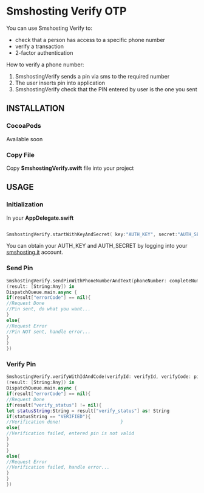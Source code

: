 # Smshosting Verify OTP
You can use Smshosting Verify to:
* check that a person has access to a specific phone number
* verify a transaction 
* 2-factor authentication

How to verify a phone number:
1. SmshostingVerify sends a pin via sms to the required number
2. The user inserts pin into application
3. SmshostingVerify check that the PIN entered by user is the one you sent

## INSTALLATION
### CocoaPods
Available soon
### Copy File
Copy **SmshostingVerify.swift** file into your project

## USAGE
### Initialization
In your **AppDelegate.swift**
```Swift

SmshostingVerify.startWithKeyAndSecret( key:"AUTH_KEY", secret:"AUTH_SECRET" )

```
You can obtain your AUTH_KEY and AUTH_SECRET by logging into your [smshosting.it](https://www.smshosting.it) account.
### Send Pin
```Swift
SmshostingVerify.sendPinWithPhoneNumberAndText(phoneNumber: completeNumber, text:"SMSHosting code ${verify_code}", sandbox:false, completion: {
(result: [String:Any]) in
DispatchQueue.main.async {
if(result["errorCode"] == nil){
//Request Done
//Pin sent, do what you want...
}
else{
//Request Error
//Pin NOT sent, handle error...
}
}
})
```
### Verify Pin
```Swift
SmshostingVerify.verifyWithIdAndCode(verifyId: verifyId, verifyCode: pinTextField.text!, completion: {
(result: [String:Any]) in
DispatchQueue.main.async {
if(result["errorCode"] == nil){
//Request Done
if(result["verify_status"] != nil){
let statusString:String = result["verify_status"] as! String
if(statusString == "VERIFIED"){
//Verification done!                      }
else{
//Verification failed, entered pin is not valid
}
}
}
else{
//Request Error
//Verification failed, handle error...
}
}
})
```
